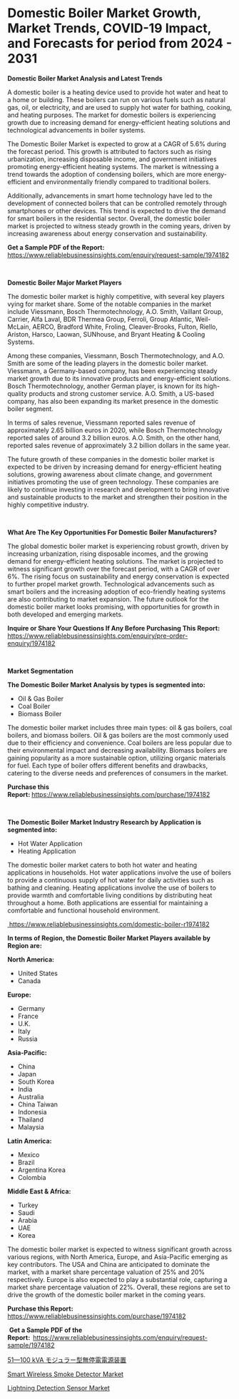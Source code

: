 <p><h1>Domestic Boiler Market Growth, Market Trends, COVID-19 Impact, and Forecasts for period from 2024 - 2031</h1></p><p><strong>Domestic Boiler Market Analysis and Latest Trends</strong></p>
<p><p>A domestic boiler is a heating device used to provide hot water and heat to a home or building. These boilers can run on various fuels such as natural gas, oil, or electricity, and are used to supply hot water for bathing, cooking, and heating purposes. The market for domestic boilers is experiencing growth due to increasing demand for energy-efficient heating solutions and technological advancements in boiler systems.</p><p>The Domestic Boiler Market is expected to grow at a CAGR of 5.6% during the forecast period. This growth is attributed to factors such as rising urbanization, increasing disposable income, and government initiatives promoting energy-efficient heating systems. The market is witnessing a trend towards the adoption of condensing boilers, which are more energy-efficient and environmentally friendly compared to traditional boilers.</p><p>Additionally, advancements in smart home technology have led to the development of connected boilers that can be controlled remotely through smartphones or other devices. This trend is expected to drive the demand for smart boilers in the residential sector. Overall, the domestic boiler market is projected to witness steady growth in the coming years, driven by increasing awareness about energy conservation and sustainability.</p></p>
<p><strong>Get a Sample PDF of the Report:&nbsp;</strong> <a href="https://www.reliablebusinessinsights.com/enquiry/request-sample/1974182">https://www.reliablebusinessinsights.com/enquiry/request-sample/1974182</a></p>
<p>&nbsp;</p>
<p><strong>Domestic Boiler Major Market Players</strong></p>
<p><p>The domestic boiler market is highly competitive, with several key players vying for market share. Some of the notable companies in the market include Viessmann, Bosch Thermotechnology, A.O. Smith, Vaillant Group, Carrier, Alfa Laval, BDR Thermea Group, Ferroli, Group Atlantic, Weil-McLain, AERCO, Bradford White, Froling, Cleaver-Brooks, Fulton, Riello, Ariston, Harsco, Laowan, SUNhouse, and Bryant Heating & Cooling Systems. </p><p>Among these companies, Viessmann, Bosch Thermotechnology, and A.O. Smith are some of the leading players in the domestic boiler market. Viessmann, a Germany-based company, has been experiencing steady market growth due to its innovative products and energy-efficient solutions. Bosch Thermotechnology, another German player, is known for its high-quality products and strong customer service. A.O. Smith, a US-based company, has also been expanding its market presence in the domestic boiler segment.</p><p>In terms of sales revenue, Viessmann reported sales revenue of approximately 2.65 billion euros in 2020, while Bosch Thermotechnology reported sales of around 3.2 billion euros. A.O. Smith, on the other hand, reported sales revenue of approximately 3.2 billion dollars in the same year. </p><p>The future growth of these companies in the domestic boiler market is expected to be driven by increasing demand for energy-efficient heating solutions, growing awareness about climate change, and government initiatives promoting the use of green technology. These companies are likely to continue investing in research and development to bring innovative and sustainable products to the market and strengthen their position in the highly competitive industry.</p></p>
<p>&nbsp;</p>
<p><strong>What Are The Key Opportunities For Domestic Boiler Manufacturers?</strong></p>
<p><p>The global domestic boiler market is experiencing robust growth, driven by increasing urbanization, rising disposable incomes, and the growing demand for energy-efficient heating solutions. The market is projected to witness significant growth over the forecast period, with a CAGR of over 6%. The rising focus on sustainability and energy conservation is expected to further propel market growth. Technological advancements such as smart boilers and the increasing adoption of eco-friendly heating systems are also contributing to market expansion. The future outlook for the domestic boiler market looks promising, with opportunities for growth in both developed and emerging markets.</p></p>
<p><strong>Inquire or Share Your Questions If Any Before Purchasing This Report:</strong> <a href="https://www.reliablebusinessinsights.com/enquiry/pre-order-enquiry/1974182">https://www.reliablebusinessinsights.com/enquiry/pre-order-enquiry/1974182</a></p>
<p>&nbsp;</p>
<p><strong>Market Segmentation</strong></p>
<p><strong>The Domestic Boiler Market Analysis by types is segmented into:</strong></p>
<p><ul><li>Oil & Gas Boiler</li><li>Coal Boiler</li><li>Biomass Boiler</li></ul></p>
<p><p>The domestic boiler market includes three main types: oil & gas boilers, coal boilers, and biomass boilers. Oil & gas boilers are the most commonly used due to their efficiency and convenience. Coal boilers are less popular due to their environmental impact and decreasing availability. Biomass boilers are gaining popularity as a more sustainable option, utilizing organic materials for fuel. Each type of boiler offers different benefits and drawbacks, catering to the diverse needs and preferences of consumers in the market.</p></p>
<p><strong>Purchase this Report:&nbsp;</strong><a href="https://www.reliablebusinessinsights.com/purchase/1974182">https://www.reliablebusinessinsights.com/purchase/1974182</a></p>
<p>&nbsp;</p>
<p><strong>The Domestic Boiler Market Industry Research by Application is segmented into:</strong></p>
<p><ul><li>Hot Water Application</li><li>Heating Application</li></ul></p>
<p><p>The domestic boiler market caters to both hot water and heating applications in households. Hot water applications involve the use of boilers to provide a continuous supply of hot water for daily activities such as bathing and cleaning. Heating applications involve the use of boilers to provide warmth and comfortable living conditions by distributing heat throughout a home. Both applications are essential for maintaining a comfortable and functional household environment.</p></p>
<p><a href="https://www.reliablebusinessinsights.com/domestic-boiler-r1974182">&nbsp;https://www.reliablebusinessinsights.com/domestic-boiler-r1974182</a></p>
<p><strong>In terms of Region, the Domestic Boiler Market Players available by Region are:</strong></p>
<p>
    <p> <strong> North America: </strong>
        <ul>
            <li>United States</li>
            <li>Canada</li>
        </ul>
        </p> 
    <p> <strong> Europe: </strong>
        <ul>
            <li>Germany</li>
            <li>France</li>
            <li>U.K.</li>
            <li>Italy</li>
            <li>Russia</li>
        </ul>
        </p> 
    <p> <strong> Asia-Pacific: </strong>
        <ul>
            <li>China</li>
            <li>Japan</li>
            <li>South Korea</li>
            <li>India</li>
            <li>Australia</li>
            <li>China Taiwan</li>
            <li>Indonesia</li>
            <li>Thailand</li>
            <li>Malaysia</li>
        </ul>
        </p> 
    <p> <strong> Latin America: </strong>
        <ul>
            <li>Mexico</li>
            <li>Brazil</li>
            <li>Argentina Korea</li>
            <li>Colombia</li>
        </ul>
        </p> 
    <p> <strong> Middle East & Africa: </strong>
        <ul>
            <li>Turkey</li>
            <li>Saudi</li>
            <li>Arabia</li>
            <li>UAE</li>
            <li>Korea</li>
        </ul>
    </p>
    </p>
<p><p>The domestic boiler market is expected to witness significant growth across various regions, with North America, Europe, and Asia-Pacific emerging as key contributors. The USA and China are anticipated to dominate the market, with a market share percentage valuation of 25% and 20% respectively. Europe is also expected to play a substantial role, capturing a market share percentage valuation of 22%. Overall, these regions are set to drive the growth of the domestic boiler market in the coming years.</p></p>
<p><strong>Purchase this Report: </strong><a href="https://www.reliablebusinessinsights.com/purchase/1974182">https://www.reliablebusinessinsights.com/purchase/1974182</a></p>
<p>&nbsp;<strong>Get a Sample PDF of the Report:&nbsp;&nbsp;</strong><a href="https://www.reliablebusinessinsights.com/enquiry/request-sample/1974182">https://www.reliablebusinessinsights.com/enquiry/request-sample/1974182</a></p>
<p><strong></strong></p>
<p><p><a href="https://github.com/WhitneyMurphy1982/Market-Research-Report-List-1/blob/main/8318853160933.md">51—100 kVA モジュラー型無停電電源装置</a></p><p><a href="https://github.com/julyju69/Market-Research-Report-List-4/blob/main/smart-wireless-smoke-detector-market.md">Smart Wireless Smoke Detector Market</a></p><p><a href="https://github.com/nathandecarvalho/Market-Research-Report-List-4/blob/main/lightning-detection-sensor-market.md">Lightning Detection Sensor Market</a></p></p>